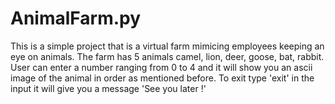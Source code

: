 # AnimalFarm.py
This is a simple project that is a virtual farm mimicing employees keeping an eye on animals. The farm has 5 animals camel, lion, deer, goose, bat, rabbit. User can enter a number ranging from 0 to 4 and it will show you an ascii image of the animal in order as mentioned before. To exit type 'exit' in the input it will give you a message 'See you later !'
